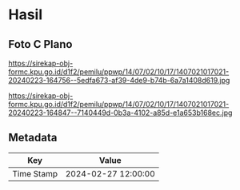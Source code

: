 # Hasil

## Foto C Plano

https://sirekap-obj-formc.kpu.go.id/d1f2/pemilu/ppwp/14/07/02/10/17/1407021017021-20240223-164756--5edfa673-af39-4de9-b74b-6a7a1408d619.jpg

https://sirekap-obj-formc.kpu.go.id/d1f2/pemilu/ppwp/14/07/02/10/17/1407021017021-20240223-164847--7140449d-0b3a-4102-a85d-e1a653b168ec.jpg


## Metadata

| Key        | Value               |
| ---------- | ------------------- |
| Time Stamp | 2024-02-27 12:00:00 |



